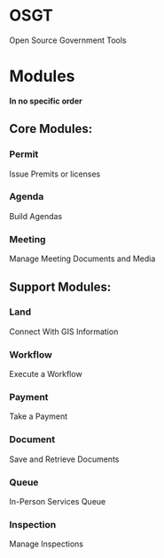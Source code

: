 # OSGT
Open Source Government Tools





# Modules
**In no specific order**

## Core Modules:

### Permit
  Issue Premits or licenses
### Agenda
  Build Agendas
### Meeting
  Manage Meeting Documents and Media

## Support Modules:

### Land
  Connect With GIS Information
### Workflow
  Execute a Workflow
### Payment
  Take a Payment
### Document
  Save and Retrieve Documents
### Queue
  In-Person Services Queue
### Inspection
  Manage Inspections

